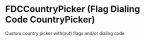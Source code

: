# FDCCountryPicker (Flag Dialing Code CountryPicker)
Custom country picker with(out) flags and/or dialing code

